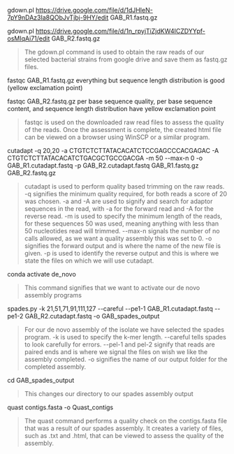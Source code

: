gdown.pl https://drive.google.com/file/d/1dJHIeN-7pY9nDAz3Ia8QObJvTjbj-9HY/edit GAB_R1.fastq.gz

gdown.pl https://drive.google.com/file/d/1n_rpyjTiZjdKW4ICZDYYpf-osMIqAi71/edit GAB_R2.fastq.gz
>The gdown.pl command is used to obtain the raw reads of our selected bacterial strains from google drive and save them as fastq.gz files.

fastqc GAB_R1.fastq.gz everything but sequence length distribution is good (yellow exclamation point)

fastqc GAB_R2.fastq.gz per base sequence quality, per base sequence content, and sequence length distribution have yellow exclamation point
>fastqc is used on the downloaded raw read files to assess the quality of the reads. Once the assessment is complete, the created html file can be viewed on a browser using WinSCP or a similar program.

cutadapt -q 20,20 -a CTGTCTCTTATACACATCTCCGAGCCCACGAGAC -A CTGTCTCTTATACACATCTGACGCTGCCGACGA -m 50 --max-n 0 -o GAB_R1.cutadapt.fastq -p GAB_R2.cutadapt.fastq GAB_R1.fastq.gz GAB_R2.fastq.gz
>cutadapt is used to perform quality based trimming on the raw reads. -q signifies the minimum quality required, for both reads a score of 20 was chosen. -a and -A are used to signify and search for adaptor sequences in the read, with -a for the forward read and -A for the reverse read. -m is used to specify the minimum length of the reads, for these sequences 50 was used, meaning anything with less than 50 nucleotides read will trimmed. --max-n signals the number of no calls allowed, as we want a quality assembly this was set to 0. -o signifies the forward output and is where the name of the new file is given. -p is used to identify the reverse output and this is where we state the files on which we will use cutadapt.

conda activate de_novo
>This command signifies that we want to activate our de novo assembly programs

spades.py -k 21,51,71,91,111,127 --careful --pe1-1 GAB_R1.cutadapt.fastq --pe1-2 GAB_R2.cutadapt.fastq -o GAB_spades_output
>For our de novo assembly of the isolate we have selected the spades program. -k is used to specify the k-mer length. --careful tells spades to look carefully for errors. --pel-1 and pel-2 signify that reads are paired ends and is where we signal the files on wish we like the assembly completed. -o signifies the name of our output folder for the completed assembly.

cd GAB_spades_output
>This changes our directory to our spades assembly output

quast contigs.fasta -o Quast_contigs
>The quast command performs a quality check on the contigs.fasta file that was a result of our spades assembly. It creates a variety of files, such as .txt and .html, that can be viewed to assess the quality of the assembly.

